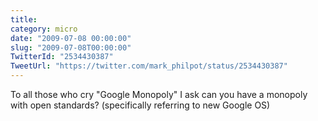 ```yaml
---
title: 
category: micro
date: "2009-07-08 00:00:00"
slug: "2009-07-08T00:00:00"
TwitterId: "2534430387"
TweetUrl: "https://twitter.com/mark_philpot/status/2534430387"
---
```


To all those who cry "Google Monopoly" I ask can you have a monopoly with open
standards? (specifically referring to new Google OS)
